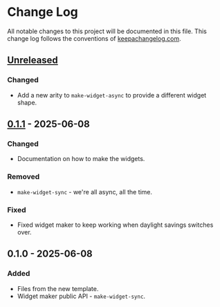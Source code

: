 # Change Log
All notable changes to this project will be documented in this file. This change log follows the conventions of [keepachangelog.com](http://keepachangelog.com/).

## [Unreleased]
### Changed
- Add a new arity to `make-widget-async` to provide a different widget shape.

## [0.1.1] - 2025-06-08
### Changed
- Documentation on how to make the widgets.

### Removed
- `make-widget-sync` - we're all async, all the time.

### Fixed
- Fixed widget maker to keep working when daylight savings switches over.

## 0.1.0 - 2025-06-08
### Added
- Files from the new template.
- Widget maker public API - `make-widget-sync`.

[Unreleased]: https://sourcehost.site/your-name/calorie-calculator/compare/0.1.1...HEAD
[0.1.1]: https://sourcehost.site/your-name/calorie-calculator/compare/0.1.0...0.1.1
